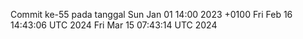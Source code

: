 Commit ke-55 pada tanggal Sun Jan 01 14:00 2023 +0100
Fri Feb 16 14:43:06 UTC 2024
Fri Mar 15 07:43:14 UTC 2024
